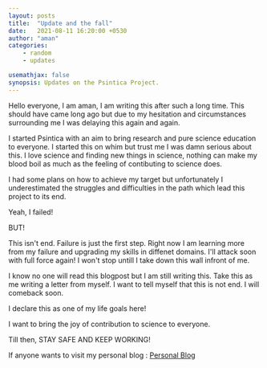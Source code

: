 ```yaml
---
layout: posts
title:  "Update and the fall"
date:   2021-08-11 16:20:00 +0530
author: "aman"
categories:
    - random
    - updates

usemathjax: false
synopsis: Updates on the Psintica Project.
---
```

Hello everyone, 
I am aman, I am writing this after such a long time. This should have came long ago but due to my hesitation and circumstances surrounding me I was delaying this again and again. 

I started Psintica with an aim to bring research and pure science education to everyone. I started this on whim but trust me I was damn serious about this. I love science and finding new things in science, nothing can make my blood boil as much as the feeling of contibuting to science does.

I had some plans on how to achieve my target but unfortunately I underestimated the struggles and difficulties in the path which lead this project to its end. 

Yeah, I failed! 

BUT! 

This isn't end. Failure is just the first step. Right now I am learning more from my failure and upgrading my skills in diffenet domains. I'll attack soon with full force again! I won't stop untill I take down this wall infront of me. 

I know no one will read this blogpost but I am still writing this. Take this as me writing a letter from myself. I want to tell myself that this is not end. I will comeback soon. 

I declare this as one of my life goals here! 

I want to bring the joy of contribution to science to everyone. 

Till then, STAY SAFE AND KEEP WORKING! 

If anyone wants to visit my personal blog : [Personal Blog](https://amanasci.github.io/blog/)